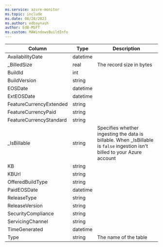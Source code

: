 ```yaml
---
ms.service: azure-monitor
ms.topic: include
ms.date: 08/28/2023
ms.author: edbaynash
author: EdB-MSFT
ms.custom: MAWindowsBuildInfo
---
```



| Column | Type | Description |
|---|---|---|
| AvailabilityDate | datetime |   |
| _BilledSize | real | The record size in bytes |
| BuildId | int |   |
| BuildVersion | string |   |
| EOSDate | datetime |   |
| ExtEOSDate | datetime |   |
| FeatureCurrencyExtended | string |   |
| FeatureCurrencyPaid | string |   |
| FeatureCurrencyStandard | string |   |
| _IsBillable | string | Specifies whether ingesting the data is billable. When _IsBillable is `false` ingestion isn't billed to your Azure account |
| KB | string |   |
| KBUrl | string |   |
| OfferedBuildType | string |   |
| PaidEOSDate | datetime |   |
| ReleaseType | string |   |
| ReleaseVersion | string |   |
| SecurityCompliance | string |   |
| ServicingChannel | string |   |
| TimeGenerated | datetime |   |
| Type | string | The name of the table |
